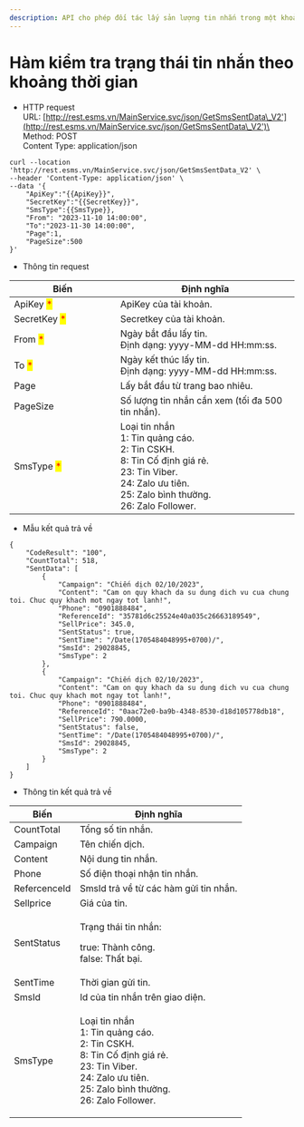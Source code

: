 ```yaml
---
description: API cho phép đối tác lấy sản lượng tin nhắn trong một khoảng thời gian.
---
```


# Hàm kiểm tra trạng thái tin nhắn theo khoảng thời gian

* HTTP request\
  URL: [http://rest.esms.vn/MainService.svc/json/GetSmsSentData\_V2'](http://rest.esms.vn/MainService.svc/json/GetSmsSentData\_V2')\
  Method: POST\
  Content Type:  application/json

```
curl --location 'http://rest.esms.vn/MainService.svc/json/GetSmsSentData_V2' \
--header 'Content-Type: application/json' \
--data '{
    "ApiKey":"{{ApiKey}}",
    "SecretKey":"{{SecretKey}}",
    "SmsType":{{SmsType}},
    "From": "2023-11-10 14:00:00",
    "To":"2023-11-30 14:00:00",
    "Page":1,
    "PageSize":500
}'
```

* Thông tin request

<table><thead><tr><th width="172">Biến</th><th>Định nghĩa</th></tr></thead><tbody><tr><td>ApiKey <mark style="color:red;">*</mark></td><td>ApiKey của tài khoản.</td></tr><tr><td>SecretKey <mark style="color:red;">*</mark></td><td>Secretkey của tài khoản.</td></tr><tr><td>From <mark style="color:red;">*</mark></td><td>Ngày bắt đầu lấy tin.<br> Định dạng: yyyy-MM-dd HH:mm:ss.</td></tr><tr><td>To <mark style="color:red;">*</mark></td><td>Ngày kết thúc lấy tin.<br>Định dạng: yyyy-MM-dd HH:mm:ss.</td></tr><tr><td>Page</td><td>Lấy bắt đầu từ trang bao nhiêu.</td></tr><tr><td>PageSize</td><td>Số lượng tin nhắn cần xem (tối đa 500 tin nhắn).</td></tr><tr><td>SmsType <mark style="color:red;">*</mark></td><td>Loại tin nhắn<br>1: Tin quảng cáo.<br>2: Tin CSKH.<br>8: Tin Cố định giá rẻ.<br>23: Tin Viber.<br>24: Zalo ưu tiên.<br>25: Zalo bình thường.<br>26: Zalo Follower.</td></tr></tbody></table>



* Mẫu kết quả trả về

```
{
    "CodeResult": "100",
    "CountTotal": 518,
    "SentData": [
        {
            "Campaign": "Chiến dịch 02/10/2023",
            "Content": "Cam on quy khach da su dung dich vu cua chung toi. Chuc quy khach mot ngay tot lanh!",
            "Phone": "0901888484",
            "ReferenceId": "35781d6c25524e40a035c26663189549",
            "SellPrice": 345.0,
            "SentStatus": true,
            "SentTime": "/Date(1705484048995+0700)/",
            "SmsId": 29028845,
            "SmsType": 2
        },
        {
            "Campaign": "Chiến dịch 02/10/2023",
            "Content": "Cam on quy khach da su dung dich vu cua chung toi. Chuc quy khach mot ngay tot lanh!",
            "Phone": "0901888484",
            "ReferenceId": "0aac72e0-ba9b-4348-8530-d18d105778db18",
            "SellPrice": 790.0000,
            "SentStatus": false,
            "SentTime": "/Date(1705484048995+0700)/",
            "SmsId": 29028845,
            "SmsType": 2
        }
    ]
}
```

* Thông tin kết quả trả về

| Biến         | Định nghĩa                                                                                                                                                                |
| ------------ | ------------------------------------------------------------------------------------------------------------------------------------------------------------------------- |
| CountTotal   | Tổng số tin nhắn.                                                                                                                                                         |
| Campaign     | Tên chiến dịch.                                                                                                                                                           |
| Content      | Nội dung tin nhắn.                                                                                                                                                        |
| Phone        | Số điện thoại nhận tin nhắn.                                                                                                                                              |
| RefercenceId | SmsId trả về từ các hàm gửi tin nhắn.                                                                                                                                     |
| Sellprice    | Giá của tin.                                                                                                                                                              |
| SentStatus   | <p>Trạng thái tin nhắn:</p><p>true: Thành công.<br>false: Thất bại.</p>                                                                                                   |
| SentTime     | Thời gian gửi tin.                                                                                                                                                        |
| SmsId        | Id của tin nhắn trên giao diện.                                                                                                                                           |
| SmsType      | <p>Loại tin nhắn<br>1: Tin quảng cáo.<br>2: Tin CSKH.<br>8: Tin Cố định giá rẻ.<br>23: Tin Viber.<br>24: Zalo ưu tiên.<br>25: Zalo bình thường.<br>26: Zalo Follower.</p> |

